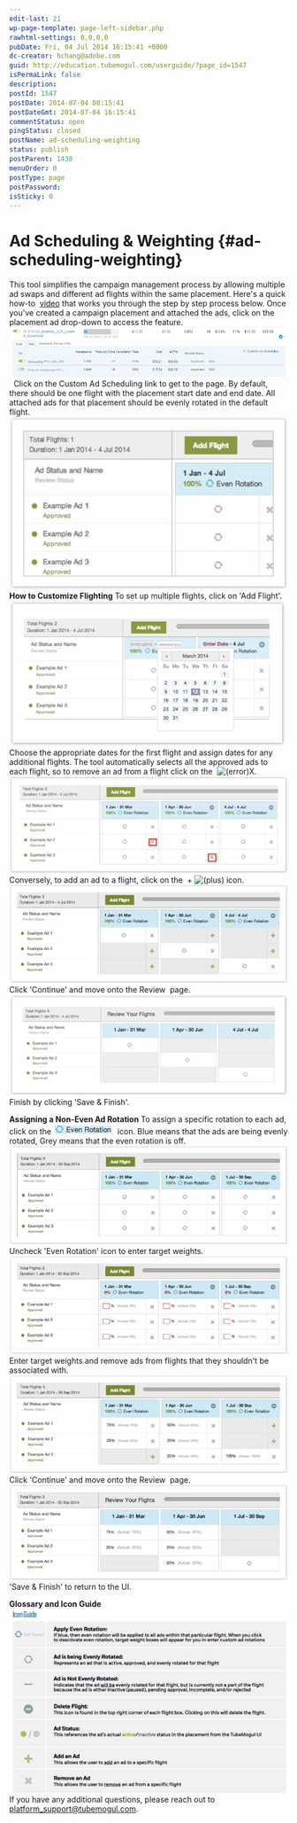 ```yaml
---
edit-last: 21
wp-page-template: page-left-sidebar.php
rawhtml-settings: 0,0,0,0
pubDate: Fri, 04 Jul 2014 16:15:41 +0000
dc-creator: hchang@adobe.com
guid: http://education.tubemogul.com/userguide/?page_id=1547
isPermaLink: false
description: 
postId: 1547
postDate: 2014-07-04 08:15:41
postDateGmt: 2014-07-04 16:15:41
commentStatus: open
pingStatus: closed
postName: ad-scheduling-weighting
status: publish
postParent: 1430
menuOrder: 0
postType: page
postPassword: 
isSticky: 0
---
```


# Ad Scheduling & Weighting {#ad-scheduling-weighting}

This tool simplifies the campaign management process by allowing multiple ad swaps and different ad flights within the same placement. Here's a quick how-to&nbsp; [video](http://tubemogul.wistia.com/medias/egxhpph6ae)&nbsp;that works you through the step by step process below.
Once you've created a campaign placement and attached the ads, click on the placement ad drop-down to access the feature. [ ![ad](assets/ad.png)](assets/ad.png) &nbsp; Click on the Custom Ad Scheduling link to get to the page. By default, there should be one flight with the placement start date and end date. All attached ads for that placement should be evenly rotated in the default flight. [ ![ad1](assets/ad1.jpeg)](assets/ad1.jpeg) **How to Customize Flighting**
To set up multiple flights, click on 'Add Flight'. [ ![ad2](assets/ad2.jpeg)](assets/ad2.jpeg) Choose the appropriate dates for the first flight and assign dates for any additional flights. The tool automatically selects all the approved ads to each flight, so to remove an ad from a flight click on the&nbsp; ![(error)](http://help.tubemogul.com:8443/s/en_GB/3398/84f448c1067609161db7eeaf020f96b084eef29d.82/_/images/icons/emoticons/error.png)X. [ ![ad3](assets/ad3.jpeg)](assets/ad3.jpeg) Conversely, to add an ad to a flight, click on the &nbsp;+ ![(plus)](http://help.tubemogul.com:8443/s/en_GB/3398/84f448c1067609161db7eeaf020f96b084eef29d.82/_/images/icons/emoticons/add.png)&nbsp;icon. [ ![ad4](assets/ad4.jpeg)](assets/ad4.jpeg) Click 'Continue' and move onto the Review &nbsp;page. [ ![ad5](assets/ad5.jpeg)](assets/ad5.jpeg) Finish by clicking 'Save & Finish'.

**Assigning a Non-Even Ad Rotation**
To assign a specific rotation to each ad, click on the [ ![ad15](assets/ad15.png)](assets/ad15.png)&nbsp; icon.&nbsp;Blue&nbsp;means that the ads are being evenly rotated,&nbsp;Grey&nbsp;means that the even rotation is off. ![ad10](assets/ad10.jpeg) Uncheck 'Even Rotation' icon to enter target weights. [ ![ad11](assets/ad11.jpeg)](assets/ad11.jpeg) Enter target weights and remove ads from flights that they shouldn't be associated with. [ ![ad12](assets/ad12.jpeg)](assets/ad12.jpeg) Click 'Continue' and move onto the Review &nbsp;page. [ ![ad13](assets/ad13.jpeg)](assets/ad13.jpeg) 'Save & Finish' to return to the UI.

**Glossary and Icon Guide**
&nbsp; [ ![iconguide](assets/iconguide.png)](assets/iconguide.png) If you have any additional questions, please reach out to&nbsp; [platform_support@tubemogul.com](mailto:platform_support@tubemogul.com). 
